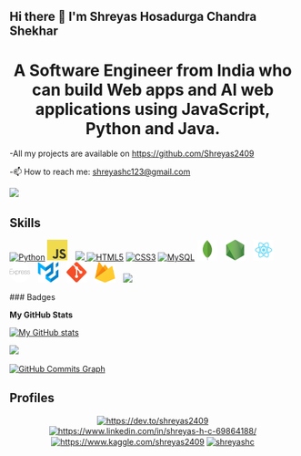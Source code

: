 ## Hi there 👋 I'm Shreyas Hosadurga Chandra Shekhar
<h1 align="center">A Software Engineer from India who can build Web apps and AI web applications using JavaScript, Python and Java.  </h1>
<!--**Shreyas2409/Shreyas2409** is a ✨ _special_ ✨ repository because its `README.md` (this file) appears on your GitHub profile. -->


-All my projects are available on https://github.com/Shreyas2409

-📫 How to reach me: shreyashc123@gmail.com



<img height="180em" src="https://github-readme-stats.vercel.app/api/top-langs/?username=Shreyas2409&layout=compact&langs_count=15&theme=dark">
<p align="left">
  
 ## Skills
<a href="https://www.python.org/" target="_blank" rel="noreferrer"><img src="https://raw.githubusercontent.com/danielcranney/readme-generator/main/public/icons/skills/python-colored.svg" width="36" height="36" alt="Python" /></a>
<img style="margin-right:10px" target="_blank" alt="JavaScript" width="36" height="36" src="https://github.com/PrinceCorwin/Useful-tech-icons/blob/main/images/javascript.png?raw=true" />
<a href="https://skillicons.dev">
    <img src="https://skillicons.dev/icons?i=java" />
  </a>
<a href="https://developer.mozilla.org/en-US/docs/Glossary/HTML5" target="_blank" rel="noreferrer"><img src="https://raw.githubusercontent.com/danielcranney/readme-generator/main/public/icons/skills/html5-colored.svg" width="36" height="36" alt="HTML5" /></a>
<a href="https://www.w3.org/TR/CSS/#css" target="_blank" rel="noreferrer"><img src="https://raw.githubusercontent.com/danielcranney/readme-generator/main/public/icons/skills/css3-colored.svg" width="36" height="36" alt="CSS3" /></a>
<a href="https://www.mysql.com/" target="_blank" rel="noreferrer"><img src="https://raw.githubusercontent.com/danielcranney/readme-generator/main/public/icons/skills/mysql-colored.svg" width="36" height="36" alt="MySQL" /></a>
<img  style="margin-right:10px" target="_blank" alt="MongoDB"  width="36" height="36" src="https://github.com/PrinceCorwin/Useful-tech-icons/blob/main/images/mongodb-leaf.png?raw=true" />
<img style="margin-right:10px" target="_blank" alt="NodeJS" width="36" height="36" src="https://github.com/PrinceCorwin/Useful-tech-icons/blob/main/images/nodejs.png?raw=true" />
<img  style="margin-right:10px" target="_blank" alt="React"  width="36" height="36" src="https://github.com/PrinceCorwin/Useful-tech-icons/blob/main/images/react.png?raw=true"/>
<img  style="margin-right:10px; border-radius:50%"  target="_blank" alt="Express" width="36" height="36" src="https://github.com/PrinceCorwin/Useful-tech-icons/blob/main/images/express.png?raw=true" />
<img style="margin-right:10px" target="_blank" alt="Material UI" width="36" height="36" src="https://github.com/PrinceCorwin/Useful-tech-icons/blob/main/images/material.png?raw=true" />
<img  style="margin-right:10px" target="_blank" alt="git"  width="36" height="36" src="https://github.com/PrinceCorwin/Useful-tech-icons/blob/main/images/git-logo-minimal.png?raw=true" />
<img  style="margin-right:10px" target="_blank" alt="Firebase" width="36" height="36" src="https://github.com/PrinceCorwin/Useful-tech-icons/blob/main/images/firebase-logo.png?raw=true" />
<a href="https://skillicons.dev">
    <img src="https://skillicons.dev/icons?i=docker,heroku,vercel,netlify" />
  </a>
</p>
### Badges

<b>My GitHub Stats</b>

<a href="http://www.github.com/Shreyas2409"><img src="https://github-readme-stats.vercel.app/api?username=rajeev-koushik&show_icons=true&hide=&count_private=true&title_color=0891b2&text_color=ffffff&icon_color=0891b2&bg_color=1c1917&hide_border=true&show_icons=true" alt="My GitHub stats" /></a>

<a href="http://www.github.com/Shreyas2409"><img src="https://github-readme-streak-stats.herokuapp.com/?user=Shreyas2409&stroke=ffffff&background=1c1917&ring=0891b2&fire=0891b2&currStreakNum=ffffff&currStreakLabel=0891b2&sideNums=ffffff&sideLabels=ffffff&dates=ffffff&hide_border=true" /></a>

<a href="http://www.github.com/Shreyas2409"><img src="https://activity-graph.herokuapp.com/graph?username=Shreyas2409&bg_color=1c1917&color=ffffff&line=0891b2&point=ffffff&area_color=1c1917&area=true&hide_border=true&custom_title=GitHub%20Commits%20Graph" alt="GitHub Commits Graph" /></a>


## Profiles
<p align="center">
<a href="https://dev.to/shreyas2409" target="blank"><img align="center" src="https://cdn.jsdelivr.net/npm/simple-icons@3.0.1/icons/dev-dot-to.svg" alt="https://dev.to/shreyas2409" height="36" width="36" /></a>
<a href="https://www.linkedin.com/in/shreyas-h-c-69864188/" target="blank"><img align="center" src="https://cdn.jsdelivr.net/npm/simple-icons@3.0.1/icons/linkedin.svg" alt="https://www.linkedin.com/in/shreyas-h-c-69864188/" height="36" width="36" /></a>
<a href="https://www.kaggle.com/shreyas2409" target="blank"><img align="center" src="https://cdn.jsdelivr.net/npm/simple-icons@3.0.1/icons/kaggle.svg" alt="https://www.kaggle.com/shreyas2409" height="36" width="36" /></a>
<a href="https://www.hackerrank.com/shreyashc" target="blank"><img align="center" src="https://cdn.jsdelivr.net/npm/simple-icons@3.0.1/icons/hackerrank.svg" alt="shreyashc" height="36" width="36" /></a>
</p>
